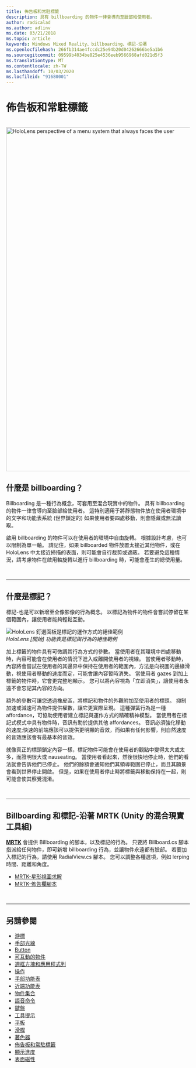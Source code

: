 ```yaml
---
title: 佈告板和常駐標籤
description: 具有 billboarding 的物件一律會導向至臉部給使用者。
author: radicalad
ms.author: adlinv
ms.date: 03/21/2018
ms.topic: article
keywords: Windows Mixed Reality、billboarding、標記-沿著
ms.openlocfilehash: 266fb314ae4fccdc25e94b20d04262666be5a1b6
ms.sourcegitcommit: 09599b4034be825e4536eeb9566968afd021d5f3
ms.translationtype: MT
ms.contentlocale: zh-TW
ms.lasthandoff: 10/03/2020
ms.locfileid: "91680001"
---
```

# <a name="billboarding-and-tag-along"></a>佈告板和常駐標籤

<br>

<img src="images/MRTK_TagAlong.gif" alt="HoloLens perspective of a menu system that always faces the user" width="940px">
<br>

## <a name="what-is-billboarding"></a>什麼是 billboarding？

Billboarding 是一種行為概念，可套用至混合現實中的物件。 具有 billboarding 的物件一律會導向至臉部給使用者。 這特別適用于將靜態物件放在使用者環境中的文字和功能表系統 (世界鎖定的) 如果使用者要四處移動，則會隱藏或無法讀取。

啟用 billboarding 的物件可以在使用者的環境中自由旋轉。 根據設計考慮，也可以限制為單一軸。 請記住，如果 billboarded 物件放置太接近其他物件，或在 HoloLens 中太接近掃描的表面，則可能會自行裁剪或遮蔽。 若要避免這種情況，請考慮物件在啟用軸旋轉以進行 billboarding 時，可能會產生的總使用量。

<br>

---
## <a name="what-is-a-tag-along"></a>什麼是標記？

標記-也是可以新增至全像影像的行為概念。 以標記為物件的物件會嘗試停留在某個範圍內，讓使用者能夠輕鬆互動。

![HoloLens 釘選面板是標記的運作方式的絕佳範例](images/tagalong-1000px.jpg)<br>
*HoloLens [開始] 功能表是標記與行為的絕佳範例*

加上標籤的物件具有可微調其行為方式的參數。 當使用者在其環境中四處移動時，內容可能會在使用者的情況下進入或離開使用者的視線。 當使用者移動時，內容將會嘗試在使用者的其邊界中保持在使用者的範圍內，方法是向視圖的邊緣滑動，視使用者移動的速度而定，可能會讓內容暫時消失。 當使用者 gazes 到加上標籤的物件時，它會更完整地顯示。 您可以將內容視為「立即消失」，讓使用者永遠不會忘記其內容的方向。

額外的參數可讓您透過橡皮區，將標記和物件的外觀附加至使用者的標頭。 抑制加速或減速可為物件提供權數，讓它更實際呈現。 這種彈簧行為是一種 affordance，可協助使用者建立標記與運作方式的精確精神模型。 當使用者在標記式模式中具有物件時，音訊有助於提供其他 affordances。 音訊必須強化移動的速度;快速的前端應該可以提供更明顯的音效，而如果有任何影響，則自然速度的音效應該會有最基本的音效。

就像真正的標頭鎖定內容一樣，標記物件可能會在使用者的觀點中變得太大或太多，而證明很大或 nauseating。 當使用者看起來，然後很快地停止時，他們的看法就會告訴他們已停止。 他們的餘額會通知他們其領導範圍已停止，而且其願景會看到世界停止開啟。 但是，如果在使用者停止時將標籤與移動保持在一起，則可能會使其察覺混淆。

<br>

---

## <a name="billboarding-and-tag-along-in-mrtk-mixed-reality-toolkit-for-unity"></a>Billboarding 和標記-沿著 MRTK (Unity 的混合現實工具組) 
**[MRTK](https://github.com/Microsoft/MixedRealityToolkit-Unity)** 會提供 Billboarding 的腳本，以及標記的行為。 只要將 Billboard.cs 腳本指派給任何物件，即可新增 billboarding 行為，並讓物件永遠都有臉部。 若要加入標記的行為，請使用 RadialView.cs 腳本。 您可以調整各種選項，例如 lerping 時間、距離和角度。

* [MRTK-星形視圖求解](https://microsoft.github.io/MixedRealityToolkit-Unity/Documentation/README_Solver.html#radialview)
* [MRTK-佈告欄腳本](https://github.com/microsoft/MixedRealityToolkit-Unity/blob/mrtk_release/Assets/MixedRealityToolkit.SDK/Features/UX/Scripts/Utilities/Billboard.cs)


<br>

---

## <a name="see-also"></a>另請參閱

* [游標](cursors.md)
* [手部光線](point-and-commit.md)
* [Button](button.md)
* [可互動的物件](interactable-object.md)
* [週框方塊和應用程式列](app-bar-and-bounding-box.md)
* [操作](direct-manipulation.md)
* [手部功能表](hand-menu.md)
* [近端功能表](near-menu.md)
* [物件集合](object-collection.md)
* [語音命令](voice-input.md)
* [鍵盤](keyboard.md)
* [工具提示](tooltip.md)
* [平板](slate.md)
* [滑桿](slider.md)
* [著色器](shader.md)
* [佈告板和常駐標籤](billboarding-and-tag-along.md)
* [顯示進度](progress.md)
* [表面磁性](surface-magnetism.md)

